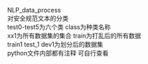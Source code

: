 NLP_data_process  
对安全规范文本的分类  
test0-test5为六个类 class为种类名称  
xx1为所有数据集的集合 train为打乱后的所有数据  
train1 test_1 dev1为划分后的数据集  
python文件内部都有注释 可自行查看  
